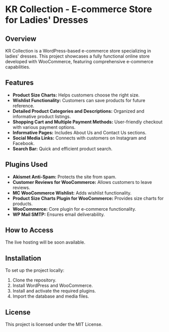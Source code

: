 # KR Collection - E-commerce Store for Ladies' Dresses

## Overview
KR Collection is a WordPress-based e-commerce store specializing in ladies' dresses. This project showcases a fully functional online store developed with WooCommerce, featuring comprehensive e-commerce capabilities.

## Features
- **Product Size Charts:** Helps customers choose the right size.
- **Wishlist Functionality:** Customers can save products for future reference.
- **Detailed Product Categories and Descriptions:** Organized and informative product listings.
- **Shopping Cart and Multiple Payment Methods:** User-friendly checkout with various payment options.
- **Informative Pages:** Includes About Us and Contact Us sections.
- **Social Media Links:** Connects with customers on Instagram and Facebook.
- **Search Bar:** Quick and efficient product search.

## Plugins Used
- **Akismet Anti-Spam:** Protects the site from spam.
- **Customer Reviews for WooCommerce:** Allows customers to leave reviews.
- **MC WooCommerce Wishlist:** Adds wishlist functionality.
- **Product Size Charts Plugin for WooCommerce:** Provides size charts for products.
- **WooCommerce:** Core plugin for e-commerce functionality.
- **WP Mail SMTP:** Ensures email deliverability.

## How to Access
The live hosting will be soon available.

## Installation
To set up the project locally:
1. Clone the repository.
2. Install WordPress and WooCommerce.
3. Install and activate the required plugins.
4. Import the database and media files.

## License
This project is licensed under the MIT License.
